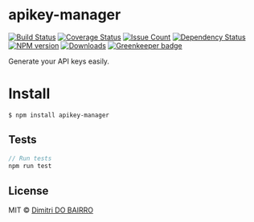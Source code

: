 # apikey-manager

[![Build Status](https://travis-ci.org/rimiti/apikey-manager.svg?branch=master)](https://travis-ci.org/rimiti/apikey-manager) [![Coverage Status](https://coveralls.io/repos/github/rimiti/apikey-manager/badge.svg?branch=master)](https://coveralls.io/github/rimiti/apikey-manager?branch=master) [![Issue Count](https://codeclimate.com/github/rimiti/apikey-manager/badges/issue_count.svg)](https://codeclimate.com/github/rimiti/apikey-manager) [![Dependency Status](https://www.versioneye.com/user/projects/598b166a6725bd0062251ee9/badge.svg?style=flat-square)](https://www.versioneye.com/user/projects/598b166a6725bd0062251ee9) [![NPM version](https://badge.fury.io/js/apikey-manager.svg)](https://badge.fury.io/js/apikey-manager) [![Downloads](https://img.shields.io/npm/dt/apikey-manager.svg)](https://img.shields.io/npm/dt/apikey-manager.svg) [![Greenkeeper badge](https://badges.greenkeeper.io/rimiti/apikey-manager.svg)](https://greenkeeper.io/)


Generate your API keys easily.

# Install
```
$ npm install apikey-manager
```

## Tests
```js
// Run tests
npm run test
```

## License
MIT © [Dimitri DO BAIRRO](https://dimsolution.com)
